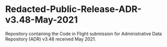 # Redacted-Public-Release-ADR-v3.48-May-2021
Repository containing the Code in Flight submission for Administrative Data Repository (ADR) v3.48 received May 2021.
